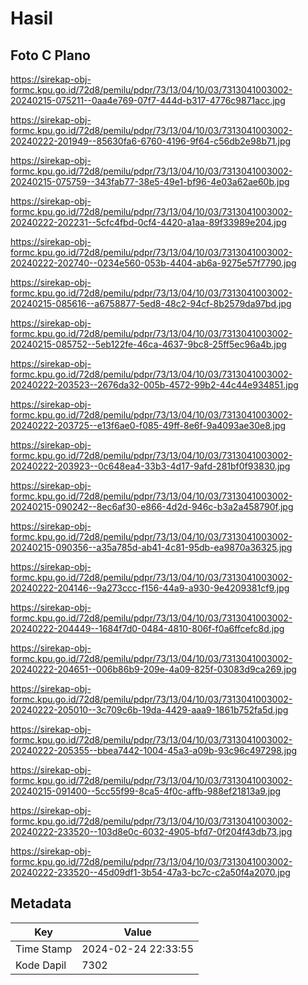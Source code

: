 # Hasil

## Foto C Plano

https://sirekap-obj-formc.kpu.go.id/72d8/pemilu/pdpr/73/13/04/10/03/7313041003002-20240215-075211--0aa4e769-07f7-444d-b317-4776c9871acc.jpg

https://sirekap-obj-formc.kpu.go.id/72d8/pemilu/pdpr/73/13/04/10/03/7313041003002-20240222-201949--85630fa6-6760-4196-9f64-c56db2e98b71.jpg

https://sirekap-obj-formc.kpu.go.id/72d8/pemilu/pdpr/73/13/04/10/03/7313041003002-20240215-075759--343fab77-38e5-49e1-bf96-4e03a62ae60b.jpg

https://sirekap-obj-formc.kpu.go.id/72d8/pemilu/pdpr/73/13/04/10/03/7313041003002-20240222-202231--5cfc4fbd-0cf4-4420-a1aa-89f33989e204.jpg

https://sirekap-obj-formc.kpu.go.id/72d8/pemilu/pdpr/73/13/04/10/03/7313041003002-20240222-202740--0234e560-053b-4404-ab6a-9275e57f7790.jpg

https://sirekap-obj-formc.kpu.go.id/72d8/pemilu/pdpr/73/13/04/10/03/7313041003002-20240215-085616--a6758877-5ed8-48c2-94cf-8b2579da97bd.jpg

https://sirekap-obj-formc.kpu.go.id/72d8/pemilu/pdpr/73/13/04/10/03/7313041003002-20240215-085752--5eb122fe-46ca-4637-9bc8-25ff5ec96a4b.jpg

https://sirekap-obj-formc.kpu.go.id/72d8/pemilu/pdpr/73/13/04/10/03/7313041003002-20240222-203523--2676da32-005b-4572-99b2-44c44e934851.jpg

https://sirekap-obj-formc.kpu.go.id/72d8/pemilu/pdpr/73/13/04/10/03/7313041003002-20240222-203725--e13f6ae0-f085-49ff-8e6f-9a4093ae30e8.jpg

https://sirekap-obj-formc.kpu.go.id/72d8/pemilu/pdpr/73/13/04/10/03/7313041003002-20240222-203923--0c648ea4-33b3-4d17-9afd-281bf0f93830.jpg

https://sirekap-obj-formc.kpu.go.id/72d8/pemilu/pdpr/73/13/04/10/03/7313041003002-20240215-090242--8ec6af30-e866-4d2d-946c-b3a2a458790f.jpg

https://sirekap-obj-formc.kpu.go.id/72d8/pemilu/pdpr/73/13/04/10/03/7313041003002-20240215-090356--a35a785d-ab41-4c81-95db-ea9870a36325.jpg

https://sirekap-obj-formc.kpu.go.id/72d8/pemilu/pdpr/73/13/04/10/03/7313041003002-20240222-204146--9a273ccc-f156-44a9-a930-9e4209381cf9.jpg

https://sirekap-obj-formc.kpu.go.id/72d8/pemilu/pdpr/73/13/04/10/03/7313041003002-20240222-204449--1684f7d0-0484-4810-806f-f0a6ffcefc8d.jpg

https://sirekap-obj-formc.kpu.go.id/72d8/pemilu/pdpr/73/13/04/10/03/7313041003002-20240222-204651--006b86b9-209e-4a09-825f-03083d9ca269.jpg

https://sirekap-obj-formc.kpu.go.id/72d8/pemilu/pdpr/73/13/04/10/03/7313041003002-20240222-205010--3c709c6b-19da-4429-aaa9-1861b752fa5d.jpg

https://sirekap-obj-formc.kpu.go.id/72d8/pemilu/pdpr/73/13/04/10/03/7313041003002-20240222-205355--bbea7442-1004-45a3-a09b-93c96c497298.jpg

https://sirekap-obj-formc.kpu.go.id/72d8/pemilu/pdpr/73/13/04/10/03/7313041003002-20240215-091400--5cc55f99-8ca5-4f0c-affb-988ef21813a9.jpg

https://sirekap-obj-formc.kpu.go.id/72d8/pemilu/pdpr/73/13/04/10/03/7313041003002-20240222-233520--103d8e0c-6032-4905-bfd7-0f204f43db73.jpg

https://sirekap-obj-formc.kpu.go.id/72d8/pemilu/pdpr/73/13/04/10/03/7313041003002-20240222-233520--45d09df1-3b54-47a3-bc7c-c2a50f4a2070.jpg


## Metadata

| Key        | Value               |
| ---------- | ------------------- |
| Time Stamp | 2024-02-24 22:33:55 |
| Kode Dapil | 7302                |



